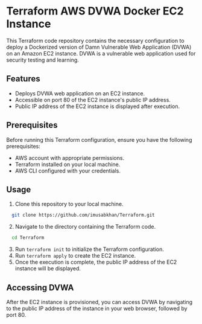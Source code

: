 # Terraform AWS DVWA Docker EC2 Instance
This Terraform code repository contains the necessary configuration to deploy a Dockerized version of Damn Vulnerable Web Application (DVWA) on an Amazon EC2 instance. DVWA is a vulnerable web application used for security testing and learning.

## Features
- Deploys DVWA web application on an EC2 instance.
- Accessible on port 80 of the EC2 instance's public IP address.
- Public IP address of the EC2 instance is displayed after execution.


## Prerequisites
Before running this Terraform configuration, ensure you have the following prerequisites:
- AWS account with appropriate permissions.
- Terraform installed on your local machine.
- AWS CLI configured with your credentials.

## Usage

1. Clone this repository to your local machine.
```bash
  git clone https://github.com/imusabkhan/Terraform.git
```
2. Navigate to the directory containing the Terraform code.
```bash
  cd Terraform
```
3. Run `terraform init` to initialize the Terraform configuration.
4. Run `terraform apply` to create the EC2 instance.
5. Once the execution is complete, the public IP address of the EC2 instance will be displayed.

## Accessing DVWA

After the EC2 instance is provisioned, you can access DVWA by navigating to the public IP address of the instance in your web browser, followed by port 80.
